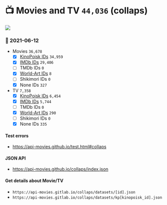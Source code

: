 # :tv: Movies and TV `44,036` (collaps)

<a href="https://API-Movies.github.io"><img src="https://API-Movies.github.io/banner.png?cache"></a>

### :date: 2021-06-12
- Movies `36,678`
  - [x] <a href="https://API-Movies.github.io/collaps/movie_kinopoisk_ids.json">KinoPoisk IDs</a> `34,959`
  - [x] <a href="https://API-Movies.github.io/collaps/movie_imdb_ids.json">IMDb IDs</a> `29,406`
  - [ ] TMDb IDs `0`
  - [x] <a href="https://API-Movies.github.io/collaps/movie_world_art_ids.json">World-Art IDs</a> `8`
  - [ ] Shikimori IDs `0`
  - [x] None IDs `327`
- TV `7,358`
  - [x] <a href="https://API-Movies.github.io/collaps/tv_kinopoisk_ids.json">KinoPoisk IDs</a> `6,454`
  - [x] <a href="https://API-Movies.github.io/collaps/tv_imdb_ids.json">IMDb IDs</a> `5,744`
  - [ ] TMDb IDs `0`
  - [x] <a href="https://API-Movies.github.io/collaps/tv_world_art_ids.json">World-Art IDs</a> `290`
  - [ ] Shikimori IDs `0`
  - [x] None IDs `335`
#### Test errors
- <a href='https://api-movies.github.io/test.html#collaps'>https://api-movies.github.io/test.html#collaps</a>
#### JSON API
- <a href='https://api-movies.github.io/collaps/index.json'>https://api-movies.github.io/collaps/index.json</a>
#### Get details about Movie/TV
- `https://api-movies.gitlab.io/collaps/datasets/[id].json`
- `https://api-movies.gitlab.io/collaps/datasets/kp[kinopoisk_id].json`
